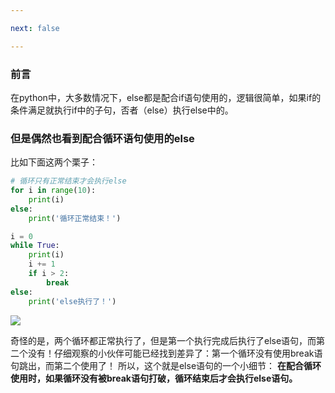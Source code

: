 ```yaml
---

next: false

---
```




<BlogInfo id="763" title="else用法的一个小细节" author="白日梦想猿" pv=0 read_times=0 pre_cost_time="23" category="《流畅的python》" tag_list="['小细节', '              else']" create_time="2022.04.23 16:19:00.972018" update_time="2022.04.23 16:21:07" />

###  前言
在python中，大多数情况下，else都是配合if语句使用的，逻辑很简单，如果if的条件满足就执行if中的子句，否者（else）执行else中的。

### 但是偶然也看到配合循环语句使用的else

比如下面这两个栗子：

```python
# 循环只有正常结束才会执行else
for i in range(10):
    print(i)
else:
    print('循环正常结束！')

i = 0
while True:
    print(i)
    i += 1
    if i > 2:
        break
else:
    print('else执行了！')
```

![](http://www.lll.plus/media/image/2022/04/23/image-20220423161836-2.png)

奇怪的是，两个循环都正常执行了，但是第一个执行完成后执行了else语句，而第二个没有！仔细观察的小伙伴可能已经找到差异了：第一个循环没有使用break语句跳出，而第二个使用了！
所以，这个就是else语句的一个小细节： **在配合循环使用时，如果循环没有被break语句打破，循环结束后才会执行else语句。**









<ActionBox />
